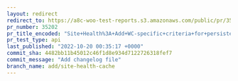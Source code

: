 ```yaml
---
layout: redirect
redirect_to: https://a8c-woo-test-reports.s3.amazonaws.com/public/pr/35202/api/index.html
pr_number: 35202
pr_title_encoded: "Site+Health%3A+Add+WC-specific+criteria+for+persistent+object+cache"
pr_test_type: api
last_published: "2022-10-20 00:35:17 +0000"
commit_sha: 4482bb11b45012c46f1d8e934d7122726318fef7
commit_message: "Add changelog file"
branch_name: add/site-health-cache
---
```

